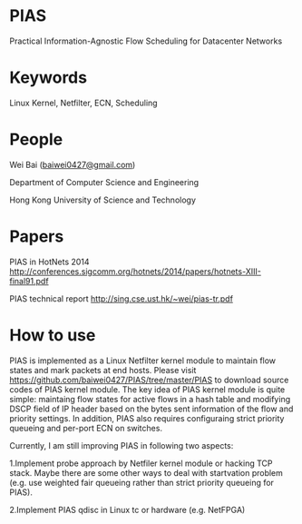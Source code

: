 PIAS
==========

Practical Information-Agnostic Flow Scheduling for Datacenter Networks

Keywords
==========

Linux Kernel, Netfilter, ECN, Scheduling 

People
==========

Wei Bai (baiwei0427@gmail.com)

Department of Computer Science and Engineering

Hong Kong University of Science and Technology

Papers
==========
PIAS in HotNets 2014  http://conferences.sigcomm.org/hotnets/2014/papers/hotnets-XIII-final91.pdf

PIAS technical report http://sing.cse.ust.hk/~wei/pias-tr.pdf

How to use
==========

PIAS is implemented as a Linux Netfilter kernel module to maintain flow states and mark packets at end hosts. Please visit https://github.com/baiwei0427/PIAS/tree/master/PIAS to download source codes of PIAS kernel module. The key idea of PIAS kernel module is quite simple: maintaing flow states for active flows in a hash table and modifying DSCP field of IP header based on the bytes sent information of the flow and priority settings. In addition, PIAS also requires configuraing strict priority queueing and per-port ECN on switches. 

Currently, I am still improving PIAS in following two aspects:

1.Implement probe approach by Netfiler kernel module or hacking TCP stack. Maybe there are some other ways to deal with startvation problem (e.g. use weighted fair queueing rather than strict priority queueing for PIAS).

2.Implement PIAS qdisc in Linux tc or hardware (e.g. NetFPGA) 





